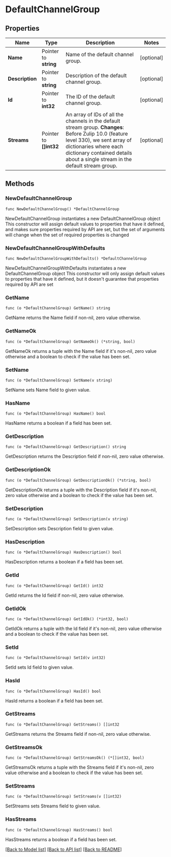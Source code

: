 # DefaultChannelGroup

## Properties

Name | Type | Description | Notes
------------ | ------------- | ------------- | -------------
**Name** | Pointer to **string** | Name of the default channel group.  | [optional] 
**Description** | Pointer to **string** | Description of the default channel group.  | [optional] 
**Id** | Pointer to **int32** | The ID of the default channel group.  | [optional] 
**Streams** | Pointer to **[]int32** | An array of IDs of all the channels in the default stream group.  **Changes**: Before Zulip 10.0 (feature level 330), we sent array of dictionaries where each dictionary contained details about a single stream in the default stream group.  | [optional] 

## Methods

### NewDefaultChannelGroup

`func NewDefaultChannelGroup() *DefaultChannelGroup`

NewDefaultChannelGroup instantiates a new DefaultChannelGroup object
This constructor will assign default values to properties that have it defined,
and makes sure properties required by API are set, but the set of arguments
will change when the set of required properties is changed

### NewDefaultChannelGroupWithDefaults

`func NewDefaultChannelGroupWithDefaults() *DefaultChannelGroup`

NewDefaultChannelGroupWithDefaults instantiates a new DefaultChannelGroup object
This constructor will only assign default values to properties that have it defined,
but it doesn't guarantee that properties required by API are set

### GetName

`func (o *DefaultChannelGroup) GetName() string`

GetName returns the Name field if non-nil, zero value otherwise.

### GetNameOk

`func (o *DefaultChannelGroup) GetNameOk() (*string, bool)`

GetNameOk returns a tuple with the Name field if it's non-nil, zero value otherwise
and a boolean to check if the value has been set.

### SetName

`func (o *DefaultChannelGroup) SetName(v string)`

SetName sets Name field to given value.

### HasName

`func (o *DefaultChannelGroup) HasName() bool`

HasName returns a boolean if a field has been set.

### GetDescription

`func (o *DefaultChannelGroup) GetDescription() string`

GetDescription returns the Description field if non-nil, zero value otherwise.

### GetDescriptionOk

`func (o *DefaultChannelGroup) GetDescriptionOk() (*string, bool)`

GetDescriptionOk returns a tuple with the Description field if it's non-nil, zero value otherwise
and a boolean to check if the value has been set.

### SetDescription

`func (o *DefaultChannelGroup) SetDescription(v string)`

SetDescription sets Description field to given value.

### HasDescription

`func (o *DefaultChannelGroup) HasDescription() bool`

HasDescription returns a boolean if a field has been set.

### GetId

`func (o *DefaultChannelGroup) GetId() int32`

GetId returns the Id field if non-nil, zero value otherwise.

### GetIdOk

`func (o *DefaultChannelGroup) GetIdOk() (*int32, bool)`

GetIdOk returns a tuple with the Id field if it's non-nil, zero value otherwise
and a boolean to check if the value has been set.

### SetId

`func (o *DefaultChannelGroup) SetId(v int32)`

SetId sets Id field to given value.

### HasId

`func (o *DefaultChannelGroup) HasId() bool`

HasId returns a boolean if a field has been set.

### GetStreams

`func (o *DefaultChannelGroup) GetStreams() []int32`

GetStreams returns the Streams field if non-nil, zero value otherwise.

### GetStreamsOk

`func (o *DefaultChannelGroup) GetStreamsOk() (*[]int32, bool)`

GetStreamsOk returns a tuple with the Streams field if it's non-nil, zero value otherwise
and a boolean to check if the value has been set.

### SetStreams

`func (o *DefaultChannelGroup) SetStreams(v []int32)`

SetStreams sets Streams field to given value.

### HasStreams

`func (o *DefaultChannelGroup) HasStreams() bool`

HasStreams returns a boolean if a field has been set.


[[Back to Model list]](../README.md#documentation-for-models) [[Back to API list]](../README.md#documentation-for-api-endpoints) [[Back to README]](../README.md)


